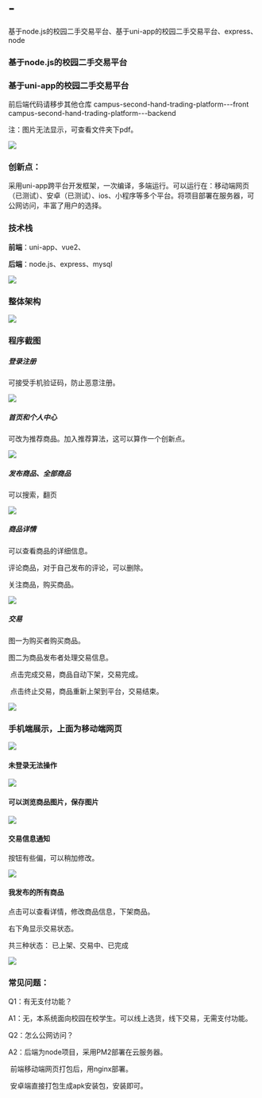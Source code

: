 # -
基于node.js的校园二手交易平台、基于uni-app的校园二手交易平台、express、node


### 基于node.js的校园二手交易平台

### 基于uni-app的校园二手交易平台


前后端代码请移步其他仓库
campus-second-hand-trading-platform---front
campus-second-hand-trading-platform---backend

注：图片无法显示，可查看文件夹下pdf。





![](https://img1.imgtp.com/2023/07/12/MYyJzZxa.png)

### 创新点：

采用uni-app跨平台开发框架，一次编译，多端运行。可以运行在：移动端网页（已测试）、安卓（已测试）、ios、小程序等多个平台。将项目部署在服务器，可公网访问，丰富了用户的选择。



### 技术栈

**前端**：uni-app、vue2、

**后端**：node.js、express、mysql

![](https://img1.imgtp.com/2023/07/12/Cl5SxAoc.png)

### 整体架构

![](https://img1.imgtp.com/2023/07/12/GluSYdZ9.png)





### 程序截图



##### 登录注册

可接受手机验证码，防止恶意注册。

![](https://img1.imgtp.com/2023/07/12/2w79w7Bq.png)



##### 首页和个人中心

可改为推荐商品。加入推荐算法，这可以算作一个创新点。

![](https://img1.imgtp.com/2023/07/12/YwUamTem.png)



##### 发布商品、全部商品

可以搜索，翻页

![](https://img1.imgtp.com/2023/07/12/ZqpuKGen.png)



##### 商品详情

可以查看商品的详细信息。

评论商品，对于自己发布的评论，可以删除。

关注商品，购买商品。

![](https://img1.imgtp.com/2023/07/12/KrlTPWyE.png)





##### 交易

图一为购买者购买商品。

图二为商品发布者处理交易信息。

​		点击完成交易，商品自动下架，交易完成。

​		点击终止交易，商品重新上架到平台，交易结束。

![](https://img1.imgtp.com/2023/07/12/Cu7djgZE.png)









### 手机端展示，上面为移动端网页

![](https://img1.imgtp.com/2023/07/12/cwQi5W34.png)



#### 未登录无法操作

![](https://img1.imgtp.com/2023/07/12/moCEF83N.png)



#### 可以浏览商品图片，保存图片

![](https://img1.imgtp.com/2023/07/12/cLnAnpc2.png)



#### 交易信息通知

按钮有些偏，可以稍加修改。

![](https://img1.imgtp.com/2023/07/12/yFWackTx.png)





#### 我发布的所有商品

点击可以查看详情，修改商品信息，下架商品。

右下角显示交易状态。

共三种状态： 已上架、交易中、已完成

![](https://img1.imgtp.com/2023/07/12/txeMKmnI.png)



### 常见问题：

Q1：有无支付功能？

A1：无，本系统面向校园在校学生。可以线上选货，线下交易，无需支付功能。



Q2：怎么公网访问？

A2：后端为node项目，采用PM2部署在云服务器。

​		前端移动端网页打包后，用nginx部署。	

​		安卓端直接打包生成apk安装包，安装即可。

